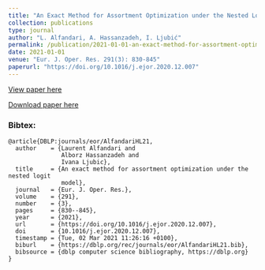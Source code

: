 ```yaml
---
title: "An Exact Method for Assortment Optimization under the Nested Logit Model"
collection: publications
type: journal
author: "L. Alfandari, A. Hassanzadeh, I. Ljubić"
permalink: /publication/2021-01-01-an-exact-method-for-assortment-optimization-under-the-nested-logit-model
date: 2021-01-01
venue: "Eur. J. Oper. Res. 291(3): 830-845"
paperurl: "https://doi.org/10.1016/j.ejor.2020.12.007"
---
```


[View paper here](https://doi.org/10.1016/j.ejor.2020.12.007)

[Download paper here]({{site.url}}/docs/publications/AOPNL.pdf)

### Bibtex:

```
@article{DBLP:journals/eor/AlfandariHL21,
  author    = {Laurent Alfandari and
               Alborz Hassanzadeh and
               Ivana Ljubic},
  title     = {An exact method for assortment optimization under the nested logit
               model},
  journal   = {Eur. J. Oper. Res.},
  volume    = {291},
  number    = {3},
  pages     = {830--845},
  year      = {2021},
  url       = {https://doi.org/10.1016/j.ejor.2020.12.007},
  doi       = {10.1016/j.ejor.2020.12.007},
  timestamp = {Tue, 02 Mar 2021 11:26:16 +0100},
  biburl    = {https://dblp.org/rec/journals/eor/AlfandariHL21.bib},
  bibsource = {dblp computer science bibliography, https://dblp.org}
}
```
